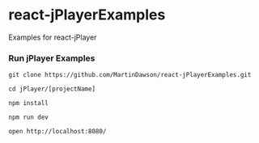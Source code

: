 # react-jPlayerExamples
Examples for react-jPlayer

### Run jPlayer Examples

```
git clone https://github.com/MartinDawson/react-jPlayerExamples.git

cd jPlayer/[projectName]

npm install

npm run dev

open http://localhost:8080/
```